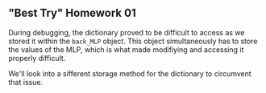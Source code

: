 ## "Best Try" Homework 01

During debugging, the dictionary proved to be difficult to access as we stored it within the `back_MLP` object. This object simultaneously has to store the values of the MLP, which is what made modifiying and accessing it properly difficult.

We'll look into a sifferent storage method for the dictionary to circumvent that issue.
